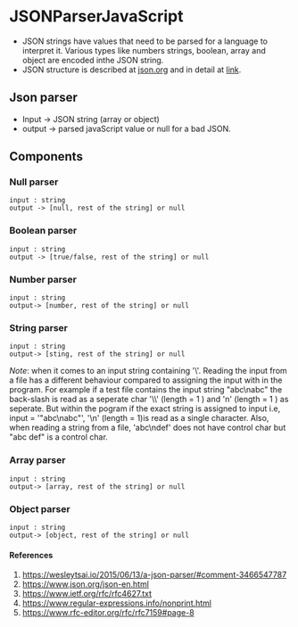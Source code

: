 # JSONParserJavaScript
* JSON strings have values that need to be parsed for a language to interpret it. Various types like numbers
strings, boolean, array and object are encoded inthe JSON string. 
* JSON structure is described at [json.org](https://www.json.org/json-en.html) and 
in detail at [link](https://www.ietf.org/rfc/rfc4627.txt).

## Json parser
* Input -> JSON string (array or object) 
* output -> parsed javaScript value or null for a bad JSON.

## Components
###  Null parser
    input : string
    output -> [null, rest of the string] or null

### Boolean parser
    input : string
    output -> [true/false, rest of the string] or null

### Number parser
    input : string
    output-> [number, rest of the string] or null

### String parser
    input : string
    output-> [sting, rest of the string] or null
    
*Note*: when it comes to an input string containing '\\'. Reading the input from a file has a different behaviour compared to assigning the input with in the program. For example if a test file contains the input string "abc\nabc" the back-slash is read as a seperate char '\\\\' (length = 1 ) and 'n' (length = 1 ) as seperate. But within the pogram if the exact string is assigned to input i.e, input = '"abc\nabc"', '\n' (length = 1)is read as a single character.
Also, when reading a string from a file, 'abc\ndef' does not have control char but 
"abc
def"
is a control char.

### Array parser
    input : string
    output-> [array, rest of the string] or null

### Object parser
    input : string
    output-> [object, rest of the string] or null

#### References
1) https://wesleytsai.io/2015/06/13/a-json-parser/#comment-3466547787
2) https://www.json.org/json-en.html
3) https://www.ietf.org/rfc/rfc4627.txt
4) https://www.regular-expressions.info/nonprint.html
5) https://www.rfc-editor.org/rfc/rfc7159#page-8
